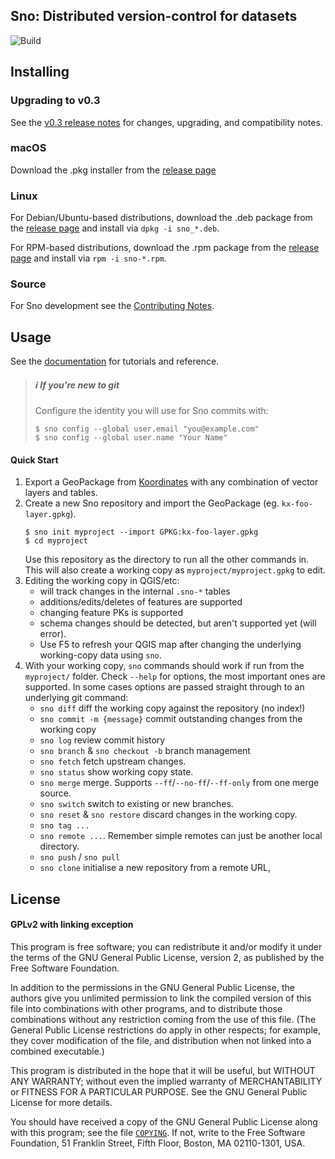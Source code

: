 Sno: Distributed version-control for datasets
---------------------------------------------

![Build](https://github.com/koordinates/sno/workflows/Build/badge.svg?event=push)

## Installing

### Upgrading to v0.3

See the [v0.3 release notes](https://github.com/koordinates/sno/releases/tag/v0.3.0) for changes, upgrading, and compatibility notes.

### macOS

Download the .pkg installer from the [release page](https://github.com/koordinates/sno/releases/tag/v0.3.0)

### Linux

For Debian/Ubuntu-based distributions, download the .deb package from the [release page](https://github.com/koordinates/sno/releases/tag/v0.3.0) and install via `dpkg -i sno_*.deb`.

For RPM-based distributions, download the .rpm package from the [release page](https://github.com/koordinates/sno/releases/tag/v0.3.0) and install via `rpm -i sno-*.rpm`.

### Source

For Sno development see the [Contributing Notes](CONTRIBUTING.md).

## Usage

See the [documentation](https://github.com/koordinates/sno/wiki) for tutorials and reference.

> ##### ℹ️ If you're new to git
> Configure the identity you will use for Sno commits with:
> ```console
> $ sno config --global user.email "you@example.com"
> $ sno config --global user.name "Your Name"
> ```

#### Quick Start

1. Export a GeoPackage from [Koordinates](https://koordinates.com/) with any combination of vector layers and tables.
2. Create a new Sno repository and import the GeoPackage (eg. `kx-foo-layer.gpkg`).
   ```console
   $ sno init myproject --import GPKG:kx-foo-layer.gpkg
   $ cd myproject
   ```
   Use this repository as the directory to run all the other commands in.
   This will also create a working copy as `myproject/myproject.gpkg` to edit.
4. Editing the working copy in QGIS/etc:
   * will track changes in the internal `.sno-*` tables
   * additions/edits/deletes of features are supported
   * changing feature PKs is supported
   * schema changes should be detected, but aren't supported yet (will error).
   * Use F5 to refresh your QGIS map after changing the underlying working-copy data using `sno`.
5. With your working copy, `sno` commands should work if run from the `myproject/` folder. Check `--help` for options, the most important ones are supported. In some cases options are passed straight through to an underlying git command:
    * `sno diff` diff the working copy against the repository (no index!)
    * `sno commit -m {message}` commit outstanding changes from the working copy
    * `sno log` review commit history
    * `sno branch` & `sno checkout -b` branch management
    * `sno fetch` fetch upstream changes.
    * `sno status` show working copy state.
    * `sno merge` merge. Supports `--ff`/`--no-ff`/`--ff-only` from one merge source.
    * `sno switch` switch to existing or new branches.
    * `sno reset` & `sno restore` discard changes in the working copy.
    * `sno tag ...`
    * `sno remote ...`. Remember simple remotes can just be another local directory.
    * `sno push` / `sno pull`
    * `sno clone` initialise a new repository from a remote URL,

## License

#### GPLv2 with linking exception

This program is free software; you can redistribute it and/or
modify it under the terms of the GNU General Public License,
version 2, as published by the Free Software Foundation.

In addition to the permissions in the GNU General Public License,
the authors give you unlimited permission to link the compiled
version of this file into combinations with other programs,
and to distribute those combinations without any restriction
coming from the use of this file.  (The General Public License
restrictions do apply in other respects; for example, they cover
modification of the file, and distribution when not linked into
a combined executable.)

This program is distributed in the hope that it will be useful,
but WITHOUT ANY WARRANTY; without even the implied warranty of
MERCHANTABILITY or FITNESS FOR A PARTICULAR PURPOSE.  See the
GNU General Public License for more details.

You should have received a copy of the GNU General Public License
along with this program; see the file [`COPYING`](COPYING).  If not, write to
the Free Software Foundation, 51 Franklin Street, Fifth Floor,
Boston, MA 02110-1301, USA.
